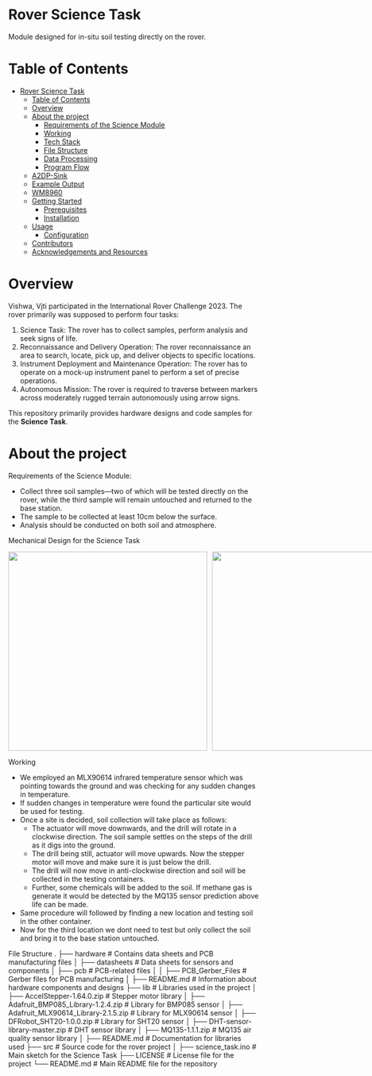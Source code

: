 # Rover Science Task
Module designed for in-situ soil testing directly on the rover.

# Table of Contents
- [Rover Science Task](#rover-science-task)
  - [Table of Contents](#table-of-contents)
  - [Overview](#overview)
  - [About the project](#about-the-project)
    - [Requirements of the Science Module](#requirements-of-the-science-module)
    - [Working](#working)
    - [Tech Stack](#tech-stack)
    - [File Structure](#file-structure)
    - [Data Processing](#data-processing)
    - [Program Flow](#program-flow)
  - [A2DP-Sink](#a2dp-sink)
  - [Example Output](#example-output)
  - [WM8960](#wm8960)
  - [Getting Started](#getting-started)
    - [Prerequisites](#prerequisites)
    - [Installation](#installation)
  - [Usage](#usage)
    - [Configuration](#configuration)
  - [Contributors](#contributors)
  - [Acknowledgements and Resources](#acknowledgements-and-resources)

# Overview
Vishwa, Vjti participated in the International Rover Challenge 2023. The rover primarily was supposed to perform four tasks: 
1. Science Task: The rover has to collect samples, perform analysis and seek signs of life.
2. Reconnaissance and Delivery Operation: The rover reconnaissance an area to search, locate, pick up, and deliver objects to specific locations.
3. Instrument Deployment and Maintenance Operation: The rover has to operate on a mock-up instrument panel to perform a set of precise operations.
4. Autonomous Mission: The rover is required to traverse between markers across moderately rugged terrain autonomously using arrow signs.

This repository primarily provides hardware designs and code samples for the **Science Task**. 

# About the project
Requirements of the Science Module:
- Collect three soil samples—two of which will be tested directly on the rover, while the third sample will remain untouched and returned to the base station.
- The sample to be collected at least 10cm below the surface.
- Analysis should be conducted on both soil and atmosphere.

Mechanical Design for the Science Task
<div style="display: flex; gap: 10px;">
  <img src="https://github.com/user-attachments/assets/505d1ccb-4033-4dc9-970c-caf54a1e185e" style="height:400px;">
  <img src="https://github.com/user-attachments/assets/cf1292f8-9e6c-47e9-9faf-bec5a3ce0b93" style="height:400px;">
</div>

Working
- We employed an MLX90614 infrared temperature sensor which was pointing towards the ground and was checking for any sudden changes in temperature.
- If sudden changes in temperature were found the particular site would be used for testing.
- Once a site is decided, soil collection will take place as follows:
    - The actuator will move downwards, and the drill will rotate in a clockwise direction. The soil sample settles on the steps of the drill as it digs into the ground.
    - The drill being still, actuator will move upwards. Now the stepper motor will move and make sure it is just below the drill.
    - The drill will now move in anti-clockwise direction and soil will be collected in the testing containers.
    - Further, some chemicals will be added to the soil. If methane gas is generate it would be detected by the MQ135 sensor prediction above life can be made.
- Same procedure will followed by finding a new location and testing soil in the other container.
- Now for the third location we dont need to test but only collect the soil and bring it to the base station untouched.

File Structure
.
├── hardware                    # Contains data sheets and PCB manufacturing files
│   ├── datasheets              # Data sheets for sensors and components
│   ├── pcb                     # PCB-related files
│   │   ├── PCB_Gerber_Files    # Gerber files for PCB manufacturing
│   ├── README.md               # Information about hardware components and designs
├── lib                           # Libraries used in the project
│   ├── AccelStepper-1.64.0.zip  # Stepper motor library
│   ├── Adafruit_BMP085_Library-1.2.4.zip  # Library for BMP085 sensor
│   ├── Adafruit_MLX90614_Library-2.1.5.zip  # Library for MLX90614 sensor
│   ├── DFRobot_SHT20-1.0.0.zip  # Library for SHT20 sensor
│   ├── DHT-sensor-library-master.zip  # DHT sensor library
│   ├── MQ135-1.1.1.zip  # MQ135 air quality sensor library
│   ├── README.md   # Documentation for libraries used
├── src                           # Source code for the rover project
│   ├── science_task.ino  # Main sketch for the Science Task
├── LICENSE                       # License file for the project
└── README.md                     # Main README file for the repository

